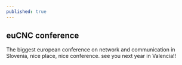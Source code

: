 ```yaml
---
published: true
---
```

## euCNC conference 

The biggest european conference on network and communication in Slovenia, nice place, nice conference. see you next year in Valencia!!


